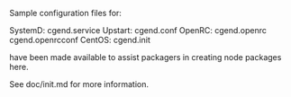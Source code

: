 Sample configuration files for:

SystemD: cgend.service
Upstart: cgend.conf
OpenRC:  cgend.openrc
         cgend.openrcconf
CentOS:  cgend.init

have been made available to assist packagers in creating node packages here.

See doc/init.md for more information.
